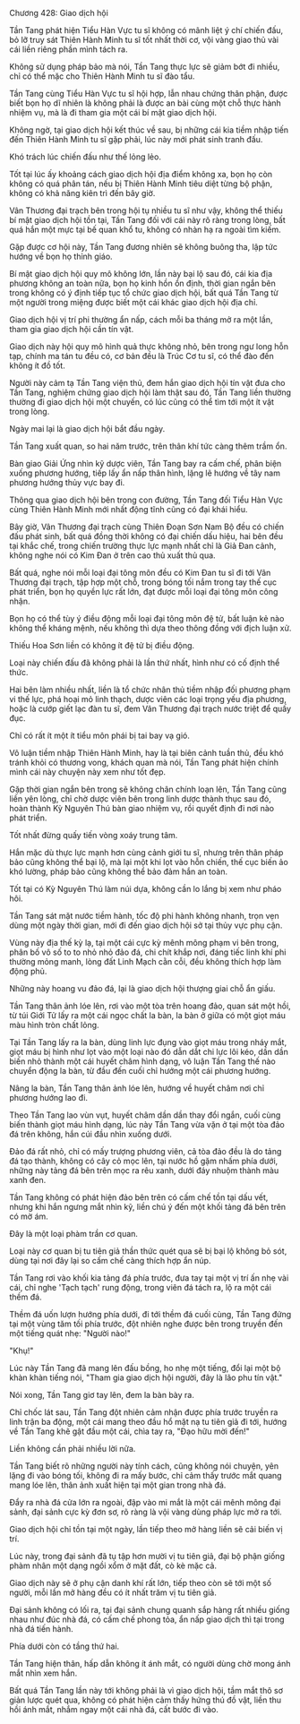 




Chương 428: Giao dịch hội


Tần Tang phát hiện Tiểu Hàn Vực tu sĩ không có mãnh liệt ý chí chiến đấu, bỏ lỡ truy sát Thiên Hành Minh tu sĩ tốt nhất thời cơ, vội vàng giao thủ vài cái liền riêng phần mình tách ra.

Không sử dụng pháp bảo mà nói, Tần Tang thực lực sẽ giảm bớt đi nhiều, chỉ có thể mặc cho Thiên Hành Minh tu sĩ đào tẩu.

Tần Tang cùng Tiểu Hàn Vực tu sĩ hội hợp, lẫn nhau chứng thân phận, được biết bọn họ dĩ nhiên là không phải là được an bài cùng một chỗ thực hành nhiệm vụ, mà là đi tham gia một cái bí mật giao dịch hội.

Không ngờ, tại giao dịch hội kết thúc về sau, bị những cái kia tiềm nhập tiến đến Thiên Hành Minh tu sĩ gặp phải, lúc này mới phát sinh tranh đấu.

Khó trách lúc chiến đấu như thế lỏng lẻo.

Tốt tại lúc ấy khoảng cách giao dịch hội địa điểm không xa, bọn họ còn không có quá phân tán, nếu bị Thiên Hành Minh tiêu diệt từng bộ phận, không có khả năng kiên trì đến bây giờ.

Vân Thương đại trạch bên trong hội tụ nhiều tu sĩ như vậy, không thể thiếu bí mật giao dịch hội tồn tại, Tần Tang đối với cái này rõ ràng trong lòng, bất quá hắn một mực tại bế quan khổ tu, không có nhàn hạ ra ngoài tìm kiếm.

Gặp được cơ hội này, Tần Tang đương nhiên sẽ không buông tha, lập tức hướng về bọn họ thỉnh giáo.

Bí mật giao dịch hội quy mô không lớn, lần này bại lộ sau đó, cái kia địa phương không an toàn nữa, bọn họ kinh hồn ổn định, thời gian ngắn bên trong không có ý định tiếp tục tổ chức giao dịch hội, bất quá Tần Tang từ một người trong miệng được biết một cái khác giao dịch hội địa chỉ.

Giao dịch hội vị trí phi thường ẩn nấp, cách mỗi ba tháng mở ra một lần, tham gia giao dịch hội cần tín vật.

Giao dịch này hội quy mô hình quả thực không nhỏ, bên trong ngư long hỗn tạp, chính ma tán tu đều có, cơ bản đều là Trúc Cơ tu sĩ, có thể đào đến không ít đồ tốt.

Người này cảm tạ Tần Tang viện thủ, đem hắn giao dịch hội tín vật đưa cho Tần Tang, nghiệm chứng giao dịch hội làm thật sau đó, Tần Tang liền thường thường đi giao dịch hội một chuyến, có lúc cũng có thể tìm tới một ít vật trong lòng.

Ngày mai lại là giao dịch hội bắt đầu ngày.

Tần Tang xuất quan, so hai năm trước, trên thân khí tức càng thêm trầm ổn.

Bàn giao Giải Ứng nhìn kỹ dược viên, Tần Tang bay ra cấm chế, phân biện xuống phương hướng, tiếp lấy ẩn nấp thân hình, lặng lẽ hướng về tây nam phương hướng thủy vực bay đi.

Thông qua giao dịch hội bên trong con đường, Tần Tang đối Tiểu Hàn Vực cùng Thiên Hành Minh mới nhất động tĩnh cũng có đại khái hiểu.

Bây giờ, Vân Thương đại trạch cùng Thiên Đoạn Sơn Nam Bộ đều có chiến đấu phát sinh, bất quá đồng thời không có đại chiến dấu hiệu, hai bên đều tại khắc chế, trong chiến trường thực lực mạnh nhất chỉ là Giả Đan cảnh, không nghe nói có Kim Đan ở trên cao thủ xuất thủ qua.

Bất quá, nghe nói mỗi loại đại tông môn đều có Kim Đan tu sĩ đi tới Vân Thương đại trạch, tập hợp một chỗ, trong bóng tối nắm trong tay thế cục phát triển, bọn họ quyền lực rất lớn, đạt được mỗi loại đại tông môn công nhận.

Bọn họ có thể tùy ý điều động mỗi loại đại tông môn đệ tử, bất luận kẻ nào không thể kháng mệnh, nếu không thì dựa theo thông đồng với địch luận xử.

Thiếu Hoa Sơn liền có không ít đệ tử bị điều động.

Loại này chiến đấu đã không phải là lần thứ nhất, hình như có cố định thể thức.

Hai bên làm nhiều nhất, liền là tổ chức nhân thủ tiềm nhập đối phương phạm vi thế lực, phá hoại mỏ linh thạch, dược viên các loại trọng yếu địa phương, hoặc là cướp giết lạc đàn tu sĩ, đem Vân Thương đại trạch nước triệt để quấy đục.

Chỉ có rất ít một ít tiểu môn phái bị tai bay vạ gió.

Vô luận tiềm nhập Thiên Hành Minh, hay là tại biên cảnh tuần thủ, đều khó tránh khỏi có thương vong, khách quan mà nói, Tần Tang phát hiện chính mình cái này chuyện này xem như tốt đẹp.

Gặp thời gian ngắn bên trong sẽ không chân chính loạn lên, Tần Tang cũng liền yên lòng, chỉ chờ dược viên bên trong linh dược thành thục sau đó, hoàn thành Kỳ Nguyên Thú bàn giao nhiệm vụ, rồi quyết định đi nơi nào phát triển.

Tốt nhất đừng quấy tiến vòng xoáy trung tâm.

Hắn mặc dù thực lực mạnh hơn cùng cảnh giới tu sĩ, nhưng trên thân pháp bảo cũng không thể bại lộ, mà lại một khi lọt vào hỗn chiến, thế cục biến ảo khó lường, pháp bảo cũng không thể bảo đảm hắn an toàn.

Tốt tại có Kỳ Nguyên Thú làm núi dựa, không cần lo lắng bị xem như pháo hôi.

Tần Tang sát mặt nước tiềm hành, tốc độ phi hành không nhanh, trọn vẹn dùng một ngày thời gian, mới đi đến giao dịch hội sở tại thủy vực phụ cận.

Vùng này địa thế kỳ lạ, tại một cái cực kỳ mênh mông phạm vi bên trong, phân bố vô số to to nhỏ nhỏ đảo đá, chi chít khắp nơi, đáng tiếc linh khí phi thường mỏng manh, lòng đất Linh Mạch cằn cỗi, đều không thích hợp làm động phủ.

Những này hoang vu đảo đá, lại là giao dịch hội thượng giai chỗ ẩn giấu.

Tần Tang thân ảnh lóe lên, rơi vào một tòa trên hoang đảo, quan sát một hồi, từ túi Giới Tử lấy ra một cái ngọc chất la bàn, la bàn ở giữa có một giọt máu màu hình tròn chất lỏng.

Tại Tần Tang lấy ra la bàn, dùng linh lực đụng vào giọt máu trong nháy mắt, giọt máu bị hình như lọt vào một loại nào đó dẫn dắt chi lực lôi kéo, dần dần biến nhỏ thành một cái huyết châm hình dạng, vô luận Tần Tang thế nào chuyển động la bàn, từ đầu đến cuối chỉ hướng một cái phương hướng.

Nâng la bàn, Tần Tang thân ảnh lóe lên, hướng về huyết châm nơi chỉ phương hướng lao đi.

Theo Tần Tang lao vùn vụt, huyết châm dần dần thay đổi ngắn, cuối cùng biến thành giọt máu hình dạng, lúc này Tần Tang vừa vặn ở tại một tòa đảo đá trên không, hắn cúi đầu nhìn xuống dưới.

Đảo đá rất nhỏ, chỉ có mấy trượng phương viên, cả tòa đảo đều là do tảng đá tạo thành, không có cây cỏ mọc lên, tại nước hồ gặm nhấm phía dưới, những này tảng đá bên trên mọc ra rêu xanh, dưới đáy nhuộm thành màu xanh đen.

Tần Tang không có phát hiện đảo bên trên có cấm chế tồn tại dấu vết, nhưng khi hắn ngưng mắt nhìn kỹ, liền chú ý đến một khối tảng đá bên trên có mờ ám.

Đây là một loại phàm trần cơ quan.

Loại này cơ quan bị tu tiên giả thần thức quét qua sẽ bị bại lộ không bỏ sót, dùng tại nơi đây lại so cấm chế càng thích hợp ẩn núp.

Tần Tang rơi vào khối kia tảng đá phía trước, đưa tay tại một vị trí ấn nhẹ vài cái, chỉ nghe 'Tạch tạch' rung động, trong viên đá tách ra, lộ ra một cái thềm đá.

Thềm đá uốn lượn hướng phía dưới, đi tới thềm đá cuối cùng, Tần Tang đứng tại một vùng tăm tối phía trước, đột nhiên nghe được bên trong truyền đến một tiếng quát nhẹ: "Người nào!"

"Khụ!"

Lúc này Tần Tang đã mang lên đấu bồng, ho nhẹ một tiếng, đổi lại một bộ khàn khàn tiếng nói, "Tham gia giao dịch hội người, đây là lão phu tín vật."

Nói xong, Tần Tang giơ tay lên, đem la bàn bày ra.

Chỉ chốc lát sau, Tần Tang đột nhiên cảm nhận được phía trước truyền ra linh trận ba động, một cái mang theo đầu hổ mặt nạ tu tiên giả đi tới, hướng về Tần Tang khẽ gật đầu một cái, chìa tay ra, "Đạo hữu mời đến!"

Liền không cần phải nhiều lời nữa.

Tần Tang biết rõ những người này tính cách, cũng không nói chuyện, yên lặng đi vào bóng tối, không đi ra mấy bước, chỉ cảm thấy trước mắt quang mang lóe lên, thân ảnh xuất hiện tại một gian trong nhà đá.

Đẩy ra nhà đá cửa lớn ra ngoài, đập vào mi mắt là một cái mênh mông đại sảnh, đại sảnh cực kỳ đơn sơ, rõ ràng là vội vàng dùng pháp lực mở ra tới.

Giao dịch hội chỉ tồn tại một ngày, lần tiếp theo mở hàng liền sẽ cải biến vị trí.

Lúc này, trong đại sảnh đã tụ tập hơn mười vị tu tiên giả, đại bộ phận giống phàm nhân một dạng ngồi xổm ở mặt đất, cò kè mặc cả.

Giao dịch này sẽ ở phụ cận danh khí rất lớn, tiếp theo còn sẽ tới một số người, mỗi lần mở hàng đều có ít nhất trăm vị tu tiên giả.

Đại sảnh không có lối ra, tại đại sảnh chung quanh sắp hàng rất nhiều giống nhau như đúc nhà đá, có cấm chế phong tỏa, ẩn nấp giao dịch thì tại trong nhà đá tiến hành.

Phía dưới còn có tầng thứ hai.

Tần Tang hiện thân, hấp dẫn không ít ánh mắt, có người dùng chờ mong ánh mắt nhìn xem hắn.

Bất quá Tần Tang lần này tới không phải là vì giao dịch hội, tầm mắt thô sơ giản lược quét qua, không có phát hiện cảm thấy hứng thú đồ vật, liền thu hồi ánh mắt, nhắm ngay một cái nhà đá, cất bước đi vào.




